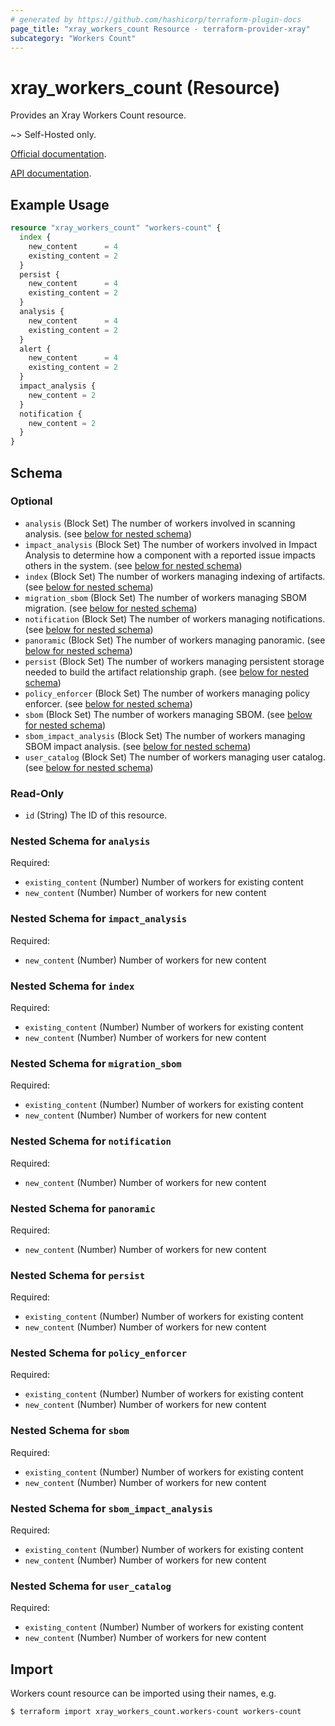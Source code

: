 ```yaml
---
# generated by https://github.com/hashicorp/terraform-plugin-docs
page_title: "xray_workers_count Resource - terraform-provider-xray"
subcategory: "Workers Count"
---
```


# xray_workers_count (Resource)

Provides an Xray Workers Count resource.

~> Self-Hosted only.

[Official documentation](https://www.jfrog.com/confluence/display/JFROG/Configuring+Xray#ConfiguringXray-AdvancedSettings).

[API documentation](https://www.jfrog.com/confluence/display/JFROG/Xray+REST+API#XrayRESTAPI-ConfiguringtheWorkersCount).

## Example Usage

```terraform
resource "xray_workers_count" "workers-count" {
  index {
    new_content      = 4
    existing_content = 2
  }
  persist {
    new_content      = 4
    existing_content = 2
  }
  analysis {
    new_content      = 4
    existing_content = 2
  }
  alert {
    new_content      = 4
    existing_content = 2
  }
  impact_analysis {
    new_content = 2
  }
  notification {
    new_content = 2
  }
}
```

<!-- schema generated by tfplugindocs -->
## Schema

### Optional

- `analysis` (Block Set) The number of workers involved in scanning analysis. (see [below for nested schema](#nestedblock--analysis))
- `impact_analysis` (Block Set) The number of workers involved in Impact Analysis to determine how a component with a reported issue impacts others in the system. (see [below for nested schema](#nestedblock--impact_analysis))
- `index` (Block Set) The number of workers managing indexing of artifacts. (see [below for nested schema](#nestedblock--index))
- `migration_sbom` (Block Set) The number of workers managing SBOM migration. (see [below for nested schema](#nestedblock--migration_sbom))
- `notification` (Block Set) The number of workers managing notifications. (see [below for nested schema](#nestedblock--notification))
- `panoramic` (Block Set) The number of workers managing panoramic. (see [below for nested schema](#nestedblock--panoramic))
- `persist` (Block Set) The number of workers managing persistent storage needed to build the artifact relationship graph. (see [below for nested schema](#nestedblock--persist))
- `policy_enforcer` (Block Set) The number of workers managing policy enforcer. (see [below for nested schema](#nestedblock--policy_enforcer))
- `sbom` (Block Set) The number of workers managing SBOM. (see [below for nested schema](#nestedblock--sbom))
- `sbom_impact_analysis` (Block Set) The number of workers managing SBOM impact analysis. (see [below for nested schema](#nestedblock--sbom_impact_analysis))
- `user_catalog` (Block Set) The number of workers managing user catalog. (see [below for nested schema](#nestedblock--user_catalog))

### Read-Only

- `id` (String) The ID of this resource.

<a id="nestedblock--analysis"></a>
### Nested Schema for `analysis`

Required:

- `existing_content` (Number) Number of workers for existing content
- `new_content` (Number) Number of workers for new content


<a id="nestedblock--impact_analysis"></a>
### Nested Schema for `impact_analysis`

Required:

- `new_content` (Number) Number of workers for new content


<a id="nestedblock--index"></a>
### Nested Schema for `index`

Required:

- `existing_content` (Number) Number of workers for existing content
- `new_content` (Number) Number of workers for new content


<a id="nestedblock--migration_sbom"></a>
### Nested Schema for `migration_sbom`

Required:

- `existing_content` (Number) Number of workers for existing content
- `new_content` (Number) Number of workers for new content


<a id="nestedblock--notification"></a>
### Nested Schema for `notification`

Required:

- `new_content` (Number) Number of workers for new content


<a id="nestedblock--panoramic"></a>
### Nested Schema for `panoramic`

Required:

- `new_content` (Number) Number of workers for new content


<a id="nestedblock--persist"></a>
### Nested Schema for `persist`

Required:

- `existing_content` (Number) Number of workers for existing content
- `new_content` (Number) Number of workers for new content


<a id="nestedblock--policy_enforcer"></a>
### Nested Schema for `policy_enforcer`

Required:

- `existing_content` (Number) Number of workers for existing content
- `new_content` (Number) Number of workers for new content


<a id="nestedblock--sbom"></a>
### Nested Schema for `sbom`

Required:

- `existing_content` (Number) Number of workers for existing content
- `new_content` (Number) Number of workers for new content


<a id="nestedblock--sbom_impact_analysis"></a>
### Nested Schema for `sbom_impact_analysis`

Required:

- `existing_content` (Number) Number of workers for existing content
- `new_content` (Number) Number of workers for new content


<a id="nestedblock--user_catalog"></a>
### Nested Schema for `user_catalog`

Required:

- `existing_content` (Number) Number of workers for existing content
- `new_content` (Number) Number of workers for new content

## Import

Workers count resource can be imported using their names, e.g.
```
$ terraform import xray_workers_count.workers-count workers-count
```